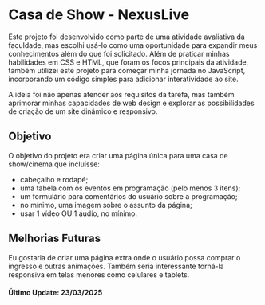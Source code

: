 # Casa de Show - NexusLive
Este projeto foi desenvolvido como parte de uma atividade avaliativa da faculdade, mas escolhi usá-lo como uma oportunidade para expandir meus conhecimentos além do que foi solicitado. Além de praticar minhas habilidades em CSS e HTML, que foram os focos principais da atividade, também utilizei este projeto para começar minha jornada no JavaScript, incorporando um código simples para adicionar interatividade ao site.

A ideia foi não apenas atender aos requisitos da tarefa, mas também aprimorar minhas capacidades de web design e explorar as possibilidades de criação de um site dinâmico e responsivo.

## Objetivo
O objetivo do projeto era criar uma página única para uma casa de show/cinema que incluísse:
- cabeçalho e rodapé;
- uma tabela com os eventos em programação (pelo menos 3 itens);
- um formulário para comentários do usuário sobre a programação;
- no mínimo, uma imagem sobre o assunto da página;
- usar 1 vídeo OU 1 áudio, no mínimo.


## Melhorias Futuras

Eu gostaria de criar uma página extra onde o usuário possa comprar o ingresso e outras animações. Também seria interessante torná-la responsiva em telas menores como celulares e tablets.
#### Último Update: 23/03/2025